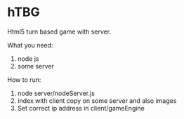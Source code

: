 # hTBG
Html5 turn based game with server.

What you need:
1) node js
2) some server

How to run:
1) node server/nodeServer.js
2) index with client copy on some server and also images
3) Set correct ip address in client/gameEngine
